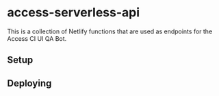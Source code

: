 # access-serverless-api

This is a collection of Netlify functions that are used as endpoints for the Access CI UI QA Bot.

## Setup

## Deploying